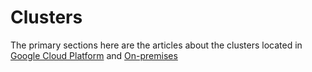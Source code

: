 # Clusters

The primary sections here are the articles about the clusters located in [Google Cloud Platform](gcp.md) and [On-premises](on-premises.md)